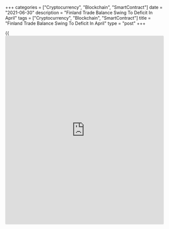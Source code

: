 +++
categories = ["Cryptocurrency", "Blockchain", "SmartContract"]
date = "2021-06-30"
description = "Finland Trade Balance Swing To Deficit In April"
tags = ["Cryptocurrency", "Blockchain", "SmartContract"]
title = "Finland Trade Balance Swing To Deficit In April"
type = "post"
+++

{{<iframe id="large-banner" src="https://www.bounty.group/#slide=13.0" width="100%" height="600" scrolling="no" style="border: 0px solid rgb(216, 221, 230); border-radius: 3px;">}}

Finland's trade balance swung to deficit in April, final figures from
the Finnish Customs showed on Wednesday.

The trade balance registered a deficit of EUR 250 million in April
versus a surplus of EUR 191 million in the same month last year. In the
initial estimate, trade deficit was EUR 265 million.

Exports rose 18.7 percent year-on-year in April. In the initial estimate
exports rose 18.3 percent.

Imports grew 29.9 percent yearly in April. According to the initial
estimate, imports rose 27.9 percent.

Shipments to the EU countries grew 22.3 percent in April, while in the
initial estimate, exports rose 21.9 percent.

Imports from those countries rose 33.7 percent. According to the initial
estimate, imports gained 33.1 percent.

Exports to countries outside the EU increased 14.7 percent and imports
from those countries rose 24.4 percent.

For comments and feedback [contact](https://www.playgroundfx.com/contact/): editorial@rtt[news](https://www.letsplayfx.com/blog/forex-news-website/).com

[Economic News][1]

 **What parts of the world are seeing the best (and worst) economic
performances lately? Click[here][2] to check out our [Econ Scorecard][2]
and find out! See up-to-the-moment [ranking](https://www.playgroundfx.com/blog/crypto-exchange-ranking/)s for the best and worst
performers in [GDP][3], [unemployment rate][4], [inflation][2] and much
more.**

   1. www.rtt[news](https://www.letsplayfx.com/blog/forex-news-website/).com/Content/EconomicNews.aspx
   2. www.rtt[news](https://www.letsplayfx.com/blog/forex-news-website/).com/economic-scorecard/world-rank/CPI/highest-performance.aspx
   3. www.rtt[news](https://www.letsplayfx.com/blog/forex-news-website/).com/economic-scorecard/world-rank/GDP/highest-performance.aspx
   4. www.rtt[news](https://www.letsplayfx.com/blog/forex-news-website/).com/economic-scorecard/world-rank/unemployment-rate/lowest-performance.aspx
